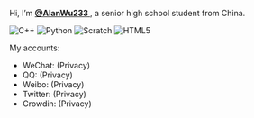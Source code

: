 Hi, I’m **[@AlanWu233 ](https://github.com/AlanWu233)**, a senior high school student from China.

![C++](https://img.shields.io/badge/C%2B%2B-00599C?style=for-the-badge&logo=c%2B%2B&logoColor=white)
![Python](https://img.shields.io/badge/Python-FFD43B?style=for-the-badge&logo=python&logoColor=blue)
![Scratch](https://img.shields.io/badge/Scratch-4D97FF?style=for-the-badge&logo=Scratch&logoColor=white)
![HTML5](https://img.shields.io/badge/HTML5-E34F26?style=for-the-badge&logo=html5&logoColor=white)

My accounts:
- WeChat: (Privacy)
- QQ: (Privacy)
- Weibo: (Privacy)
- Twitter: (Privacy)
- Crowdin: (Privacy)
